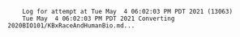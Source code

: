         Log for attempt at Tue May  4 06:02:03 PM PDT 2021 (13063)
        Tue May  4 06:02:03 PM PDT 2021 Converting 2020BIO101/KBxRaceAndHumanBio.md...
